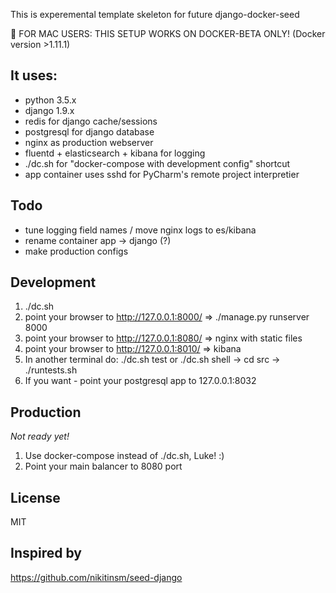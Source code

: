 This is experemental template skeleton for future django-docker-seed

&#x1F534; FOR MAC USERS: THIS SETUP WORKS ON DOCKER-BETA ONLY! (Docker version >1.11.1)


It uses:
---------
- python 3.5.x
- django 1.9.x
- redis for django cache/sessions
- postgresql for django database
- nginx as production webserver
- fluentd + elasticsearch + kibana for logging
- ./dc.sh for "docker-compose with development config" shortcut
- app container uses sshd for PyCharm's remote project interpretier


Todo
------------
- tune logging field names / move nginx logs to es/kibana
- rename container app -> django (?)
- make production configs


Development
------------
1. ./dc.sh
2. point your browser to http://127.0.0.1:8000/ => ./manage.py runserver 8000
3. point your browser to http://127.0.0.1:8080/ => nginx with static files
4. point your browser to http://127.0.0.1:8010/ => kibana
5. In another terminal do: ./dc.sh test or ./dc.sh shell -> cd src -> ./runtests.sh
6. If you want - point your postgresql app to 127.0.0.1:8032

Production
------------

*Not ready yet!*

1. Use docker-compose instead of ./dc.sh, Luke! :)
2. Point your main balancer to 8080 port

License
-----------
MIT

Inspired by
------------
https://github.com/nikitinsm/seed-django
